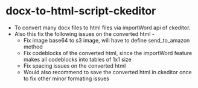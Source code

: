 # docx-to-html-script-ckeditor
* To convert many docx files to html files via importWord api of ckeditor. 
* Also this fix the following issues on the converted html - 
  * Fix image base64 to s3 image, will have to define send_to_amazon method
  * Fix codeblocks of the converted html, since the importWord feature makes all codeblocks into tables of 1x1 size
  * Fix spacing issues on the converted html
  * Would also recommend to save the converted html in ckeditor once to fix other minor formating issues
